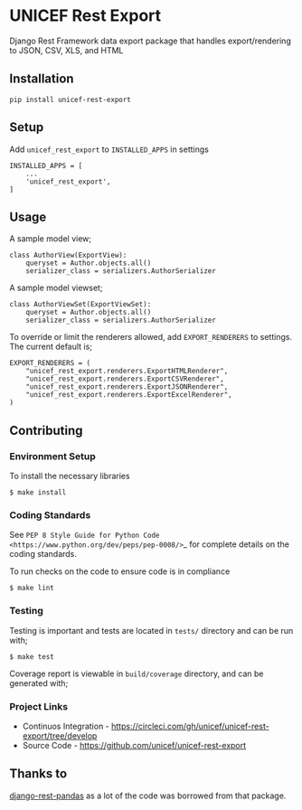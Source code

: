 # UNICEF Rest Export

Django Rest Framework data export package that handles export/rendering to JSON, CSV, XLS, and HTML


## Installation

    pip install unicef-rest-export


## Setup

Add ``unicef_rest_export`` to ``INSTALLED_APPS`` in settings

    INSTALLED_APPS = [
        ...
        'unicef_rest_export',
    ]


## Usage

A sample model view;

    class AuthorView(ExportView):
        queryset = Author.objects.all()
        serializer_class = serializers.AuthorSerializer


A sample model viewset;

    class AuthorViewSet(ExportViewSet):
        queryset = Author.objects.all()
        serializer_class = serializers.AuthorSerializer


To override or limit the renderers allowed, add ``EXPORT_RENDERERS`` to settings.
The current default is;

    EXPORT_RENDERERS = (
        "unicef_rest_export.renderers.ExportHTMLRenderer",
        "unicef_rest_export.renderers.ExportCSVRenderer",
        "unicef_rest_export.renderers.ExportJSONRenderer",
        "unicef_rest_export.renderers.ExportExcelRenderer",
    )


## Contributing

### Environment Setup

To install the necessary libraries

    $ make install


### Coding Standards

See `PEP 8 Style Guide for Python Code <https://www.python.org/dev/peps/pep-0008/>`_ for complete details on the coding standards.

To run checks on the code to ensure code is in compliance

    $ make lint


### Testing

Testing is important and tests are located in `tests/` directory and can be run with;

    $ make test

Coverage report is viewable in `build/coverage` directory, and can be generated with;


### Project Links

 - Continuos Integration - https://circleci.com/gh/unicef/unicef-rest-export/tree/develop
 - Source Code - https://github.com/unicef/unicef-rest-export


## Thanks to

[django-rest-pandas](https://github.com/wq/django-rest-pandas) as a lot of the code was borrowed from that package.
